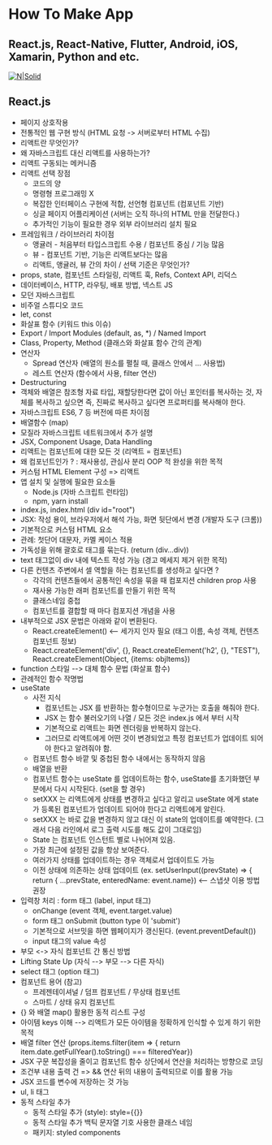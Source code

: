 # How To Make App

## React.js, React-Native, Flutter, Android, iOS, Xamarin, Python and etc.

[![N|Solid](https://cldup.com/dTxpPi9lDf.thumb.png)](https://github.com/aidenkoog)

## React.js

- 페이지 상호작용
- 전통적인 웹 구현 방식 (HTML 요청 -> 서버로부터 HTML 수집)
- 리액트란 무엇인가?
- 왜 자바스크립트 대신 리액트를 사용하는가?
- 리액트 구동되는 메커니즘
- 리액트 선택 장점
  - 코드의 양
  - 명령형 프로그래밍 X
  - 복잡한 인터페이스 구현에 적합, 선언형 컴포넌트 (컴포넌트 기반)
  - 싱글 페이지 어플리케이션 (서버는 오직 하나의 HTML 만을 전달한다.)
  - 추가적인 기능이 필요한 경우 외부 라이브러리 설치 필요
- 프레임워크 / 라이브러리 차이점
  - 앵귤러 - 처음부터 타입스크립트 수용 / 컴포넌트 중심 / 기능 많음
  - 뷰 - 컴포넌트 기반, 기능은 리액트보다는 많음
  - 리액트, 앵귤러, 뷰 간의 차이 / 선택 기준은 무엇인가?
- props, state, 컴포넌트 스타일링, 리액트 훅, Refs, Context API, 리덕스
- 데이터베이스, HTTP, 라우팅, 배포 방법, 넥스트 JS
- 모던 자바스크립트
- 비주얼 스튜디오 코드
- let, const
- 화살표 함수 (키워드 this 이슈)
- Export / Import Modules (default, as, \*) / Named Import
- Class, Property, Method (클래스와 화살표 함수 간의 관계)
- 연산자
  - Spread 연산자 (배열의 원소를 펼칠 때, 클래스 안에서 … 사용법)
  - 레스트 연산자 (함수에서 사용, filter 연산)
- Destructuring
- 객체와 배열은 참조형 자료 타입, 재할당한다면 값이 아닌 포인터를 복사하는 것, 자체를 복사하고 싶으면 즉, 진짜로 복사하고 싶다면 프로퍼티를 복사해야 한다.
- 자바스크립트 ES6, 7 등 버전에 따른 차이점
- 배열함수 (map)
- 모질라 자바스크립트 네트워크에서 추가 설명
- JSX, Component Usage, Data Handling
- 리액트는 컴포넌트에 대한 모든 것 (리액트 = 컴포넌트)
- 왜 컴포넌트인가 ? : 재사용성, 관심사 분리 OOP 적 완성을 위한 목적
- 커스텀 HTML Element 구성 => 리액트
- 앱 설치 및 실행에 필요한 요소들
  - Node.js (자바 스크립트 런타임)
  - npm, yarn install
- index.js, index.html (div id="root")
- JSX: 작성 용이, 브라우저에서 해석 가능, 화면 뒷단에서 변경 (개발자 도구 (크롬))
- 기본적으로 커스텀 HTML 요소
- 관례: 첫단어 대문자, 카멜 케이스 적용
- 가독성을 위해 괄호로 태그를 묶는다. (return (div…div))
- text 태그없이 div 내에 텍스트 작성 가능 (경고 메세지 제거 위한 목적)
- 다른 컨텐츠 주변에서 셀 역할을 하는 컴포넌트를 생성하고 싶다면 ?
  - 각각의 컨텐츠들에서 공통적인 속성을 묶을 때 컴포지션 children prop 사용
  - 재사용 가능한 래퍼 컴포넌트를 만들기 위한 목적
  - 클래스네임 중첩
  - 컴포넌트를 결합할 때 마다 컴포지션 개념을 사용
- 내부적으로 JSX 문법은 아래와 같이 변환된다.
  - React.createElement() <-- 세가지 인자 필요 (태그 이름, 속성 객체, 컨텐츠 컴포넌트 정보)
  - React.createElement('div', {}, React.createElement('h2', {}, "TEST"), React.createElement(Object, {items: objItems})
- function 스타일 --> 대체 함수 문법 (화살표 함수)
- 관례적인 함수 작명법
- useState
  - 사전 지식
    - 컴포넌트는 JSX 를 반환하는 함수형이므로 누군가는 호출을 해줘야 한다.
    - JSX 는 함수 불러오기의 나열 / 모든 것은 index.js 에서 부터 시작
    - 기본적으로 리액트는 화면 렌더링을 반복하지 않는다.
    - 그러므로 리액트에게 어떤 것이 변경되었고 특정 컴포넌트가 업데이트 되어야 한다고 알려줘야 함.
  - 컴포넌트 함수 바깥 및 중첩된 함수 내에서는 동작하지 않음
  - 배열을 반환
  - 컴포넌트 함수는 useState 를 업데이트하는 함수, useState를 초기화했던 부분에서 다시 시작된다. (set을 할 경우)
  - setXXX 는 리액트에게 상태를 변경하고 싶다고 알리고 useState 에게 state가 등록된 컴포넌트가 업데이트 되어야 한다고 리액트에게 알린다.
  - setXXX 는 바로 값을 변경하지 않고 대신 이 state의 업데이트를 예약한다. (그래서 다음 라인에서 로그 출력 시도를 해도 값이 그대로임)
  - State 는 컴포넌트 인스턴트 별로 나뉘어져 있음.
  - 가장 최근에 설정된 값을 항상 보여준다.
  - 여러가지 상태를 업데이트하는 경우 객체로서 업데이트도 가능
  - 이전 상태에 의존하는 상태 업데이트 (ex. setUserInput((prevState) => { return { ...prevState, enteredName: event.name}) <-- 스냅샷 이용 방법 권장
- 입력창 처리 : form 태그 (label, input 태그)
  - onChange (event 객체, event.target.value)
  - form 태그 onSubmit (button type 이 'submit')
  - 기본적으로 서브밋을 하면 웹페이지가 갱신된다. (event.preventDefault())
  - input 태그의 value 속성
- 부모 <-> 자식 컴포넌트 간 통신 방법
- Lifting State Up (자식 --> 부모 --> 다른 자식)
- select 태그 (option 태그)
- 컴포넌트 용어 (참고)
  - 프레젠테이셔널 / 덤프 컴포넌트 / 무상태 컴포넌트
  - 스마트 / 상태 유지 컴포넌트
- {} 와 배열 map() 활용한 동적 리스트 구성
- 아이템 keys 이해 --> 리액트가 모든 아이템을 정확하게 인식할 수 있게 하기 위한 목적
- 배열 filter 연산 (props.items.filter(item => { return item.date.getFullYear().toString() === filteredYear})
- JSX 구문 복잡성을 줄이고 컴포넌트 함수 상단에서 연산을 처리하는 방향으로 코딩
- 조건부 내용 출력 건 => && 연산 뒤의 내용이 출력되므로 이를 활용 가능
- JSX 코드를 변수에 저장하는 것 가능
- ul, li 태그
- 동적 스타일 추가
  - 동적 스타일 추가 (style): style={{}}
  - 동적 스타일 추가 백틱 문자열 기호 사용한 클래스 네임
  - 패키지: styled components
